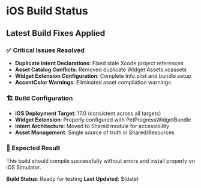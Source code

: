 # iOS Build Status

## Latest Build Fixes Applied

### ✅ Critical Issues Resolved
- **Duplicate Intent Declarations**: Fixed stale Xcode project references
- **Asset Catalog Conflicts**: Removed duplicate Widget Assets.xcassets
- **Widget Extension Configuration**: Complete Info.plist and bundle setup
- **AccentColor Warnings**: Eliminated asset compilation warnings

### 🏗️ Build Configuration
- **iOS Deployment Target**: 17.0 (consistent across all targets)
- **Widget Extension**: Properly configured with PetProgressWidgetBundle
- **Intent Architecture**: Moved to Shared module for accessibility
- **Asset Management**: Single source of truth in Shared/Resources

### 🎯 Expected Result
This build should compile successfully without errors and install properly on iOS Simulator.

**Build Status**: Ready for testing
**Last Updated**: $(date)